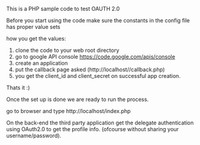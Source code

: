This is a  PHP sample code to test OAUTH 2.0

Before you start using the code make sure the constants in the config file has proper value sets

how you get the values:

1) clone the code to your web root directory  
2) go to google API console 
	https://code.google.com/apis/console
3) create an application
4) put the callback page asked
	(http://localhost/<foldername>/callback.php)
5) you get the client_id and client_secret on successful app creation.

Thats it :)

Once the	set up is done we are ready to run the process.

go to browser and type
http://localhost/index.php

On the back-end the third party application get the delegate authentication using OAuth2.0 to get the profile info.
(ofcourse without sharing your username/password).